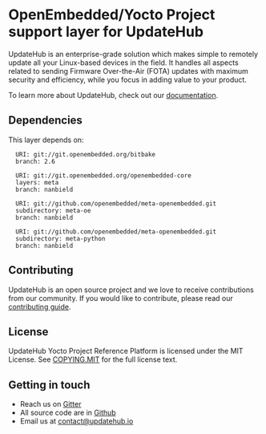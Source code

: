 # OpenEmbedded/Yocto Project support layer for UpdateHub

UpdateHub is an enterprise-grade solution which makes simple to remotely update
all your Linux-based devices in the field. It handles all aspects related to
sending Firmware Over-the-Air (FOTA) updates with maximum security and efficiency,
while you focus in adding value to your product.

To learn more about UpdateHub, check out our [documentation](https://docs.updatehub.io).

## Dependencies

This layer depends on:

```shell
  URI: git://git.openembedded.org/bitbake
  branch: 2.6

  URI: git://git.openembedded.org/openembedded-core
  layers: meta
  branch: nanbield

  URI: git://github.com/openembedded/meta-openembedded.git
  subdirectory: meta-oe
  branch: nanbield

  URI: git://github.com/openembedded/meta-openembedded.git
  subdirectory: meta-python
  branch: nanbield
```

## Contributing

UpdateHub is an open source project and we love to receive contributions from our community.
If you would like to contribute, please read our [contributing guide](https://github.com/UpdateHub/updatehub/blob/v1/CONTRIBUTING.md).

## License

UpdateHub Yocto Project Reference Platform is licensed under the MIT License.
See [COPYING.MIT](COPYING.MIT) for the full license text.

## Getting in touch

* Reach us on [Gitter](https://gitter.im/UpdateHub/community)
* All source code are in [Github](https://github.com/UpdateHub)
* Email us at [contact@updatehub.io](mailto:contact@updatehub.io)
